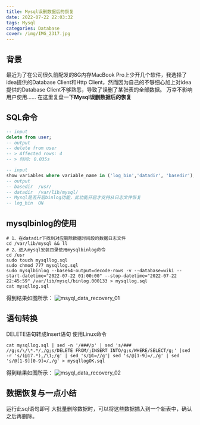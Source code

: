 ```yaml
---
title: Mysql误删数据后的恢复
date: 2022-07-22 22:03:32
tags: Mysql
categories: Database
cover: /img/IMG_2317.jpg
---
```

## 背景
最近为了在公司很久前配发的8G内存MacBook Pro上少开几个软件，我选择了idea提供的Database Client和Http Client，然而因为自己的不够细心加上对idea提供的Database Client不够熟悉，导致了误删了某张表的全部数据。
万幸不影响用户使用……
在这里复盘一下**Mysql误删数据后的恢复**

## SQL命令
```sql
-- input
delete from user;
-- output
-- delete from user
-- > Affected rows: 4
-- > 时间: 0.035s

-- input
show variables where variable_name in ('log_bin','datadir', 'basedir');
-- output
-- basedir	/usr/
-- datadir	/var/lib/mysql/
-- Mysql是否开启binlog功能，此功能开启才支持从日志文件恢复
-- log_bin	ON
```

## mysqlbinlog的使用
```shell
# 1、在datadir下找到对应删除数据时间段的数据日志文件
cd /var/lib/mysql && ll
# 2、进入mysql安装目录使用mysqlbinlog命令
cd /usr
sudo touch mysqllog.sql
sudo chmod 777 mysqllog.sql
sudo mysqlbinlog --base64-output=decode-rows -v --database=wiki --start-datetime="2022-07-22 01:00:00" --stop-datetime="2022-07-22 22:45:59" /var/lib/mysql/binlog.000133 > mysqllog.sql
cat mysqllog.sql
```
得到结果如图所示：
![msyql_data_recovery_01](/img/Database/msyql_data_recovery_01.png)

## 语句转换
DELETE语句转成Insert语句
使用Linux命令
```shell
cat mysqllog.sql | sed -n '/###/p' | sed 's/### //g;s/\/\*.*/,/g;s/DELETE FROM/;INSERT INTO/g;s/WHERE/SELECT/g;' |sed -r 's/(@17.*),/\1;/g' | sed 's/@1=//g'| sed 's/@[1-9]=/,/g' | sed 's/@[1-9][0-9]=/,/g' > mysqllogOK.sql
```
得到结果如图所示：
![msyql_data_recovery_02](/img/Database/msyql_data_recovery_02.png)

## 数据恢复与一点小结
运行此sql语句即可
大批量删除数据时，可以将这些数据插入到一个新表中，确认之后再删除。
